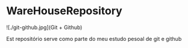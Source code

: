 # WareHouseRepository

![./git-github.jpg](Git + Github)

Est repositório serve como parte do meu estudo pesoal de git e github
